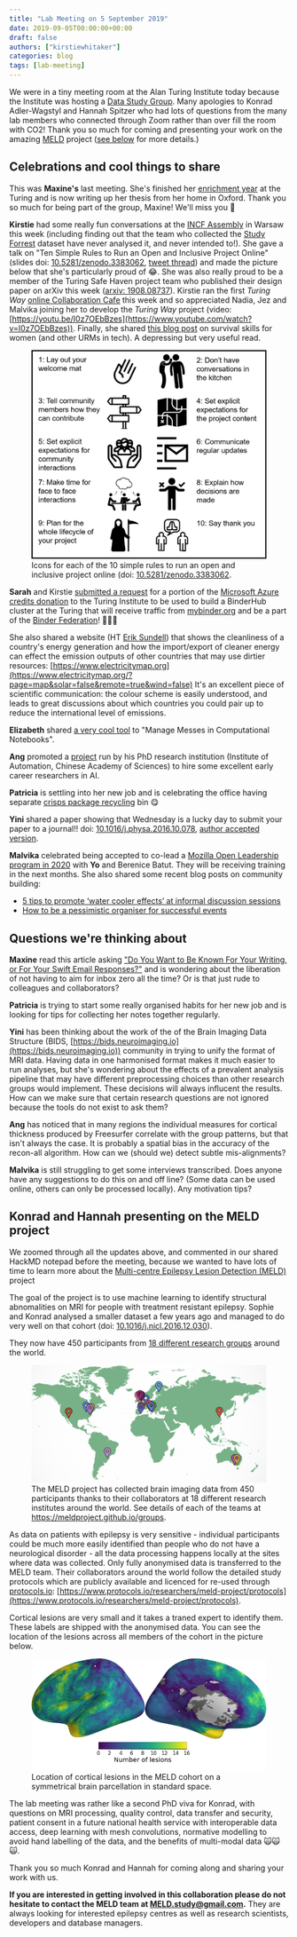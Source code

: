 ```yaml
---
title: "Lab Meeting on 5 September 2019"
date: 2019-09-05T00:00:00+00:00
draft: false
authors: ["kirstiewhitaker"]
categories: blog
tags: [lab-meeting]
---
```


We were in a tiny meeting room at the Alan Turing Institute today because the Institute was hosting a [Data Study Group](https://www.turing.ac.uk/collaborate-turing/data-study-groups).
Many apologies to Konrad Adler-Wagstyl and Hannah Spitzer who had lots of questions from the many lab members who connected through Zoom rather than over fill the room with CO2!
Thank you so much for coming and presenting your work on the amazing [MELD](https://meldproject.github.io/) project ([see below](#konrad-and-hannah-presenting-on-the-meld-project) for more details.)

## Celebrations and cool things to share

This was **Maxine's** last meeting.
She's finished her [enrichment year](https://www.turing.ac.uk/work-turing/studentships/enrichment) at the Turing and is now writing up her thesis from her home in Oxford.
Thank you so much for being part of the group, Maxine!
We'll miss you 💖

**Kirstie** had some really fun conversations at the [INCF Assembly](https://www.neuroinformatics2019.org/) in Warsaw this week (including finding out that the team who collected the [Study Forrest](http://studyforrest.org/) dataset have never analysed it, and never intended to!).
She gave a talk on "Ten Simple Rules to Run an Open and Inclusive Project Online" (slides doi: [10.5281/zenodo.3383062](https://doi.org/10.5281/zenodo.3383062), [tweet thread](https://twitter.com/kirstie_j/status/1168138654650372097?s=20)) and made the picture below that she's particularly proud of 😂.
She was also really proud to be a member of the Turing Safe Haven project team who published their design paper on arXiv this week ([arxiv: 1908.08737](https://arxiv.org/abs/1908.08737)).
Kirstie ran the first _Turing Way_ [online Collaboration Cafe](https://github.com/alan-turing-institute/the-turing-way/blob/master/project_management/online-collaboration-cafe.md) this week and so appreciated Nadia, Jez and Malvika joining her to develop the _Turing Way_ project (video: [https://youtu.be/I0z7OEbBzes](https://www.youtube.com/watch?v=I0z7OEbBzes)).
Finally, she shared [this blog post](https://patricia.no/2018/09/06/survival_tips_for_women_in_tech.html) on survival skills for women (and other URMs in tech).
A depressing but very useful read.

<figure >
  <img src="/images/lab-meeting/2019-09-05/ten-simple-rules.png" alt="One icon to describe each of the ten simple rules in Kirstie's talk.">
  <figcaption>Icons for each of the 10 simple rules to run an open and inclusive project online (doi: <a href="https://doi.org/10.5281/zenodo.3383062">10.5281/zenodo.3383062</a>.
  </figcaption>
</figure>

**Sarah** and Kirstie [submitted a request](https://github.com/jupyterhub/mybinder.org-deploy/issues/1124) for a portion of the [Microsoft Azure credits donation](https://www.turing.ac.uk/news/alan-turing-institutes-data-science-research-be-boosted-5m-microsoft-cloud-computing-credits) to the Turing Institute to be used to build a BinderHub cluster at the Turing that will receive traffic from [mybinder.org](https://mybinder.org/) and be a part of the [Binder Federation](https://blog.jupyter.org/the-international-binder-federation-4f6235c1537e)! 🎉🎉🎉

She also shared a website (HT [Erik Sundell](https://github.com/consideRatio)) that shows the cleanliness of a country's energy generation and how the import/export of cleaner energy can effect the emission outputs of other countries that may use dirtier resources: [https://www.electricitymap.org](https://www.electricitymap.org/?page=map&solar=false&remote=true&wind=false) It's an excellent piece of scientific communication: the colour scheme is easily understood, and leads to great discussions about which countries you could pair up to reduce the international level of emissions.

**Elizabeth** shared [a very cool tool](https://microsoft.github.io/gather/) to "Manage Messes in Computational Notebooks".

**Ang** promoted a [project](http://www.ia.cas.cn/qtgn/zpzs/201909/t20190903_5375263.html) run by his PhD research institution (Institute of Automation, Chinese Academy of Sciences) to hire some excellent early career researchers in AI.

**Patricia** is settling into her new job and is celebrating the office having separate [crisps package recycling](https://www.terracycle.com/en-GB/brigades/crisppacket) bin 😋

**Yini** shared a paper showing that Wednesday is a lucky day to submit your paper to a journal!! doi: [10.1016/j.physa.2016.10.078](https://doi.org/10.1016/j.physa.2016.10.078),  [author accepted version](http://cer.ihtm.bg.ac.rs/bitstream/handle/123456789/3012/14_0907_10.1016j.physa.2016.10.078.pdf;jsessionid=0D41C7DDA729E7DBB8986FC3FC6680B7?sequence=1).

**Malvika** celebrated being accepted to co-lead a [Mozilla Open Leadership program in 2020](https://medium.com/read-write-participate/meet-the-open-leaders-x-cohort-1dc230a4c56a) with **Yo** and Berenice Batut.
They will be receiving training in the next months.
She also shared some recent blog posts on community building:

* [5 tips to promote ‘water cooler effects’ at informal discussion sessions](https://www.open-bio.org/2019/08/27/tips-for-informal-discussions)
* [How to be a pessimistic organiser for successful events](https://software.ac.uk/blog/2019-09-02-how-be-pessimistic-organiser-successful-events)

## Questions we're thinking about

**Maxine** read this article asking ["Do You Want to Be Known For Your Writing, or For Your Swift Email Responses?"](https://catapult.co/stories/do-you-want-to-be-known-for-your-writing-or-for-your-swift-email-responses) and is wondering about the liberation of not having to aim for inbox zero all the time?
Or is that just rude to colleagues and collaborators?

**Patricia** is trying to start some really organised habits for her new job and is looking for tips for collecting her notes together regularly.

**Yini** has been thinking about the work of the of the Brain Imaging Data Structure (BIDS, [https://bids.neuroimaging.io](https://bids.neuroimaging.io)) community in trying to unify the format of MRI data.
Having data in one harmonised format makes it much easier to run analyses, but she's wondering about the effects of a prevalent analysis pipeline that may have different preprocessing choices than other research groups would implement.
These decisions will always influcent the results.
How can we make sure that certain research questions are not ignored because the tools do not exist to ask them?

**Ang** has noticed that in many regions the individual measures for cortical thickness produced by Freesurfer correlate with the group patterns, but that isn't always the case.
It is probably a spatial bias in the accuracy of the recon-all algorithm.
How can we (should we) detect subtle mis-alignments?

**Malvika** is still struggling to get some interviews transcribed.
Does anyone have any suggestions to do this on and off line?
(Some data can be used online, others can only be processed locally).
Any motivation tips?

## Konrad and Hannah presenting on the MELD project

We zoomed through all the updates above, and commented in our shared HackMD notepad before the meeting, because we wanted to have lots of time to learn more about the [Multi-centre Epilepsy Lesion Detection (MELD)](https://meldproject.github.io) project

The goal of the project is to use machine learning to identify structural abnomalities on MRI for people with treatment resistant epilepsy.
Sophie and Konrad analysed a smaller dataset a few years ago and managed to do very well on that cohort (doi: [10.1016/j.nicl.2016.12.030](https://doi.org/10.1016/j.nicl.2016.12.030)).

They now have 450 participants from [18 different research groups](https://meldproject.github.io//groups/) around the world.

<figure >
  <img src="/images/lab-meeting/2019-09-05/meld_groups_coloured.png" alt="World map with pins dropped at each of the data sharing locations.">
  <figcaption>The MELD project has collected brain imaging data from 450 participants thanks to their collaborators at 18 different research institutes around the world.
  See details of each of the teams at <a href="https://meldproject.github.io//groups/">https://meldproject.github.io/groups</a>.
  </figcaption>
</figure>

As data on patients with epilepsy is very sensitive - individual participants could be much more easily identified than people who do not have a neurological disorder - all the data processing happens locally at the sites where data was collected.
Only fully anonymised data is transferred to the MELD team.
Their collaborators around the world follow the detailed study protocols which are publicly available and licenced for re-used through [protocols.io](https://www.protocols.io): [https://www.protocols.io/researchers/meld-project/protocols](https://www.protocols.io/researchers/meld-project/protocols).

Cortical lesions are very small and it takes a traned expert to identify them.
These labels are shipped with the anonymised data.
You can see the location of the lesions across all members of the cohort in the picture below.

<figure >
  <img src="/images/lab-meeting/2019-09-05/lesionmap.png" alt="Two brain images with yellow regions in frontal and temporal cortex indicating high numbers of participants with cortical lesions in those regions, and blue regions elsewhere indicating fewer participatns with lesions in primary motor and sensory regions.">
  <figcaption>Location of cortical lesions in the MELD cohort on a symmetrical brain parcellation in standard space.
  </figcaption>
</figure>

The lab meeting was rather like a second PhD viva for Konrad, with questions on MRI processing, quality control, data transfer and security, patient consent in a future national health service with interoperable data access, deep learning with mesh convolutions, normative modelling to avoid hand labelling of the data, and the benefits of multi-modal data 🙀🙀🙀.

Thank you so much Konrad and Hannah for coming along and sharing your work with us.

**If you are interested in getting involved in this collaboration please do not hesitate to contact the MELD team at [MELD.study@gmail.com](mailto:MELD.study@gmail.com).**
They are always looking for interested epilepsy centres as well as research scientists, developers and database managers.
